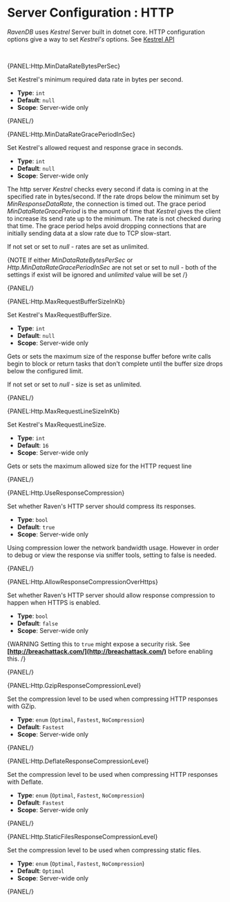 # Server Configuration : HTTP

*RavenDB* uses *Kestrel* Server built in dotnet core. HTTP configuration options give a way to set *Kestrel's* options. See [Kestrel API](https://docs.microsoft.com/en-us/dotnet/api/microsoft.aspnetcore.server.kestrel?view=aspnetcore-1.1)

<br>

{PANEL:Http.MinDataRateBytesPerSec}

Set Kestrel's minimum required data rate in bytes per second.

- **Type**: `int`
- **Default**: `null`
- **Scope**: Server-wide only

{PANEL/}

{PANEL:Http.MinDataRateGracePeriodInSec}

 Set Kestrel's allowed request and response grace in seconds.

- **Type**: `int`
- **Default**: `null`
- **Scope**: Server-wide only

The http server *Kestrel* checks every second if data is coming in at the specified rate in bytes/second. If the rate drops below the minimum set by *MinResponseDataRate*, the connection is timed out. The grace period *MinDataRateGracePeriod* is the amount of time that *Kestrel* gives the client to increase its send rate up to the minimum. The rate is not checked during that time. The grace period helps avoid dropping connections that are initially sending data at a slow rate due to TCP slow-start.

If not set or set to *null* - rates are set as unlimited.

{NOTE If either *MinDataRateBytesPerSec* or *Http.MinDataRateGracePeriodInSec* are not set or set to null - both of the settings if exist will be ignored and *unlimited* value will be set /}

{PANEL/}

{PANEL:Http.MaxRequestBufferSizeInKb}

Set Kestrel's MaxRequestBufferSize.

- **Type**: `int`
- **Default**: `null`
- **Scope**: Server-wide only

Gets or sets the maximum size of the response buffer before write calls begin to block or return tasks that don't complete until the buffer size drops below the configured limit. 

If not set or set to *null* - size is set as unlimited.

{PANEL/}

{PANEL:Http.MaxRequestLineSizeInKb}

Set Kestrel's MaxRequestLineSize.

- **Type**: `int`
- **Default**: `16`
- **Scope**: Server-wide only

Gets or sets the maximum allowed size for the HTTP request line

{PANEL/}

{PANEL:Http.UseResponseCompression}

Set whether Raven's HTTP server should compress its responses.

- **Type**: `bool`
- **Default**: `true`
- **Scope**: Server-wide only

Using compression lower the network bandwidth usage.  However in order to debug or view the response via sniffer tools, setting to false is needed. 

{PANEL/}

{PANEL:Http.AllowResponseCompressionOverHttps}

Set whether Raven's HTTP server should allow response compression to happen when HTTPS is enabled.

- **Type**: `bool`
- **Default**: `false`
- **Scope**: Server-wide only

{WARNING Setting this to `true` might expose a security risk. See **[http://breachattack.com/](http://breachattack.com/)** before enabling this. /}

{PANEL/}

{PANEL:Http.GzipResponseCompressionLevel}

Set the compression level to be used when compressing HTTP responses with GZip.

- **Type**: `enum` (`Optimal`, `Fastest`, `NoCompression`)
- **Default**: `Fastest`
- **Scope**: Server-wide only

{PANEL/}

{PANEL:Http.DeflateResponseCompressionLevel}

Set the compression level to be used when compressing HTTP responses with Deflate.

- **Type**: `enum` (`Optimal`, `Fastest`, `NoCompression`)
- **Default**: `Fastest`
- **Scope**: Server-wide only

{PANEL/}

{PANEL:Http.StaticFilesResponseCompressionLevel}

Set the compression level to be used when compressing static files.

- **Type**: `enum` (`Optimal`, `Fastest`, `NoCompression`)
- **Default**: `Optimal`
- **Scope**: Server-wide only

{PANEL/}

